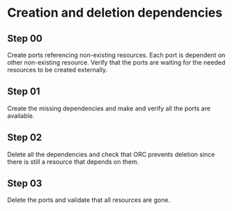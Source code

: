 # Creation and deletion dependencies

## Step 00

Create ports referencing non-existing resources. Each port is dependent on other non-existing resource. Verify that the ports are waiting for the needed resources to be created externally.

## Step 01

Create the missing dependencies and make and verify all the ports are available.

## Step 02

Delete all the dependencies and check that ORC prevents deletion since there is still a resource that depends on them.

## Step 03

Delete the ports and validate that all resources are gone.
